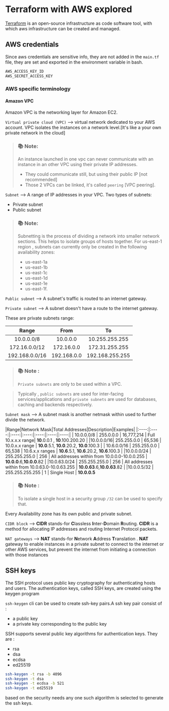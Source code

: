 # Terraform with AWS explored

[Terraform](https://www.terraform.io/) is an open-source infrastructure as code software tool, with which
aws infrastructure can be created and managed.

## AWS credentials

Since aws credentials are sensitive info, they are not added in the `main.tf` file,
they are set and exported in the environment variable in bash.

```bash
AWS_ACCESS_KEY_ID
AWS_SECRET_ACCESS_KEY
```

### AWS specific terminology

#### Amazon VPC

Amazon VPC is the networking layer for Amazon EC2.

`Virtual private cloud (VPC)` --> virtual network dedicated to your AWS account. 
VPC isolates the instances on a network level.[It's like a your own private network in the cloud]

> ### 📚 Note:
> An instance launched in one vpc can never communicate with an instance in an other VPC using their private IP addresses.
>    - They could communicate still, but using their public IP [not recommended]
>   - Those 2 VPCs can be linked, it's called `peering` [VPC peering].


`Subnet` —-> A range of IP addresses in your VPC.
Two types of subnets:
   - Private subnet
   - Public subnet
> ### 📚 Note:
> Subnetting is the process of dividing a network into smaller network sections. This helps to isolate groups of hosts together.
> For us-east-1 region , subnets can currently only be created in the 
> following availability zones: 
> * us-east-1a 
> * us-east-1b 
> * us-east-1c
> * us-east-1d
> * us-east-1e
> * us-east-1f.

`Public subnet` --> A subnet's traffic is routed to an internet gateway.

`Private subnet` --> A subnet doesn't have a route to the internet gateway.

These are private subnets range:

| Range     |  From   | To    |
|:---------:|:-------:|:-------:| 
| 10.0.0.0/8 |10.0.0.0 | 10.255.255.255 |
| 172.16.0.0/12 | 172.16.0.0 | 172.31.255.255 |
| 192.168.0.0/16 | 192.168.0.0 | 192.168.255.255 |


> ### 📚 Note :
> `Private subnets` are only to be used within a VPC.

> Typically , `public subnets` are used for inter-facing services/applications and `private subnets` are used for databases, caching and backends respectively.



`Subnet mask` -->  A  subnet mask is another netmask within used to further divide the network.

|Range|Network Mask|Total Addresses|Description|Examples|
|:----:|:----:|:----:|:----:|:----:|:----:|:----:|
| 10.0.0.0/8 | 255.0.0.0 | 16,777,214 | Full 10.x.x.x range| **10**.0.0.1 , **10**.100.200.20 |
|10.0.0.0/16| 255.255.0.0 | 65,536 | 10.0.x.x range | **10.0**.5.1, **10.0**.20.2, **10.0**.100.3 |
| 10.6.0.0/16 | 255.255.0.0 | 65,538 | 10.6.x.x ranges | **10.6**.5.1, **10.6**.20.2, **10.6**.100.3 |
|10.0.0.0/24 | 255.255.255.0 | 256 | All addresses within from 10.0.0.0-10.0.0.255 | **10.0.0**.6,**10.0.0**.82 |
|10.0.63.0/24 | 255.255.255.0 | 256 | All addresses within from 10.0.63.0-10.0.63.255 | **10.0.63**.6,**10.0.63**.82 |
|10.0.0.5/32 | 255.255.255.255 | 1 | Single Host | **10.0.0.5**

> ### 📚 Note :
> To isolate a single host in a security group `/32` can be used to specify that.

Every Availability zone has its own public and private subnet.

`CIDR block` --> **CIDR** stands-for  **C**lassless **I**nter-**D**omain **R**outing. **CIDR**  is a method for allocating IP addresses and routing Internet Protocol packets. 

`NAT gateways` --> **NAT** stands-for **N**etwork **A**ddress **T**ranslation  . **NAT** gateway to enable instances in a private subnet to connect to the internet or other AWS services, but prevent the internet from initiating a connection with those instances

## SSH keys

The SSH protocol uses public key cryptography for authenticating hosts and users. The authentication keys, called SSH keys, are created using the keygen program

`ssh-keygen` cli can be used to create ssh-key pairs.A ssh key pair consist of :
   - a public key
   - a private key corresponding to the public key

SSH supports several public key algorithms for authentication keys. They are :
   - rsa
   - dsa
   - ecdsa
   - ed25519

```bash
ssh-keygen -t rsa -b 4096
ssh-keygen -t dsa
ssh-keygen -t ecdsa -b 521
ssh-keygen -t ed25519
```
based on the security needs any one such algorithm is selected to generate the ssh keys.